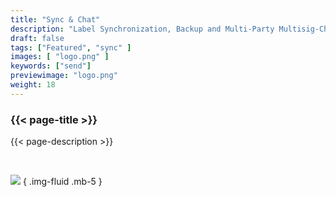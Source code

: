 ```yaml
---
title: "Sync & Chat"
description: "Label Synchronization, Backup and Multi-Party Multisig-Chat"
draft: false
tags: ["Featured", "sync" ]
images: [ "logo.png" ]
keywords: ["send"]
previewimage: "logo.png"
weight: 18
---
```


### {{< page-title >}} 
{{< page-description >}} 

<br>


![](https://raw.githubusercontent.com/andreasgriffin/bitcoin-safe/refs/heads/main/docs/psbt-share.gif)
{ .img-fluid .mb-5 }

